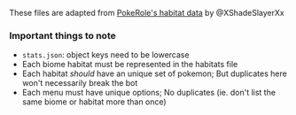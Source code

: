 These files are adapted from [PokeRole's habitat data](https://github.com/XShadeSlayerXx/PokeRole-Discord.py-Base/blob/master/habitats.csv) by @XShadeSlayerXx

### Important things to note

- `stats.json`: object keys need to be lowercase
- Each biome habitat must be represented in the habitats file
- Each habitat *should* have an unique set of pokemon; But duplicates here won't necessarily break the bot
- Each menu must have unique options; No duplicates (ie. don't list the same biome or habitat more than once)
